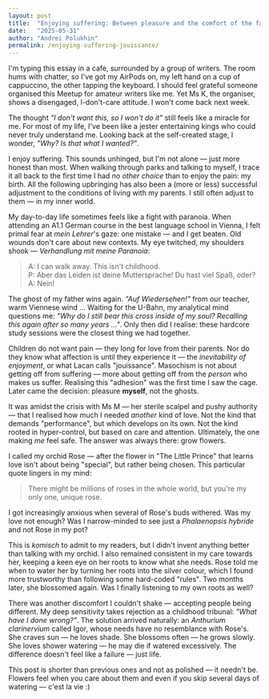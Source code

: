 ```yaml
---
layout: post
title:  "Enjoying suffering: Between pleasure and the comfort of the familiar"
date:   "2025-05-31"
author: "Andrei Polukhin"
permalink: /enjoying-suffering-jouissance/
---
```


I'm typing this essay in a cafe, surrounded by a group of writers. The room
hums with chatter, so I've got my AirPods on, my left hand on a cup of cappuccino,
the other tapping the keyboard. I should feel grateful someone organised this Meetup
for amateur writers like me. Yet Ms K, the organiser, shows a disengaged, I-don't-care
attitude. I won't come back next week.

The thought *"I don't want this, so I won't do it"* still feels like a miracle for me.
For most of my life, I've been like a jester entertaining kings who could never truly
understand me. Looking back at the self-created stage, I wonder, *"Why? Is that what I wanted?"*.

I enjoy suffering. This sounds unhinged, but I'm not alone — just more honest than most.
When walking through parks and talking to myself, I trace it all back to the first time
I had *no other choice* than to enjoy the pain: my birth. All the following upbringing
has also been a (more or less) successful adjustment to the conditions of living
with my parents. I still often adjust to them — in my inner world.

My day-to-day life sometimes feels like a fight with paranoia. When attending an A1.1
German course in the best language school in Vienna, I felt primal fear at *mein Lehrer*'s gaze:
one mistake — and I get beaten. Old wounds don't care about new contexts. My eye twitched,
my shoulders shook — *Verhandlung mit meine Paranoia*:
> A: I can walk away. This isn't childhood.    
> P: Aber das Leiden ist deine Muttersprache! Du hast viel Spaß, oder?    
> A: Nein!

The ghost of my father wins again. *"Auf Wiedersehen!"* from our teacher, warm Viennese wind ...
Waiting for the U-Bahn, my analytical mind questions me:
*"Why do I still bear this cross inside of my soul? Recalling this again after so many years ..."*.
Only then did I realise: these hardcore study sessions were the closest thing we had together.

Children do not want pain — they long for love from their parents. Nor do they know what affection
is until they experience it — the *inevitability of enjoyment*, or what Lacan calls "jouissance".
Masochism is not about getting off from suffering — more about getting off from the *person*
who makes us suffer. Realising this "adhesion" was the first time I saw the cage. Later came
the decision: pleasure **myself**, not the ghosts.

It was amidst the crisis with Ms M — her sterile scalpel and pushy authority — that I realised
how much I needed *another* kind of love. Not the kind that demands "performance", but which
develops on its own. Not the kind rooted in hyper-control, but based on care and attention.
Ultimately, the one making *me* feel safe. The answer was always there: grow flowers.

I called my orchid Rose — after the flower in "The Little Prince" that learns love isn't about
being "special", but rather being chosen. This particular quote lingers in my mind:
> There might be millions of roses in the whole world, but you're my only one, unique rose.

I got increasingly anxious when several of Rose's buds withered. Was my love not enough?
Was I narrow-minded to see just a *Phalaenopsis hybride* and not Rose in my pot?

This is *komisch* to admit to my readers, but I didn't invent anything better than talking with
my orchid. I also remained consistent in my care towards her, keeping a keen eye on her roots to know
what she needs. Rose told me when to water her by turning her roots into the silver colour, which
I found more trustworthy than following some hard-coded "rules". Two months later, she blossomed
again. Was I finally listening to my own roots as well?

There was another discomfort I couldn't shake — accepting people being different. My deep sensitivity
takes rejection as a childhood tribunal: *"What have I done wrong?"*. The solution arrived naturally:
an *Anthurium clarinervium* called Igor, whose needs have no resemblance with Rose's. She craves sun —
he loves shade. She blossoms often — he grows slowly. She loves shower watering — he may die if watered
excessively. The difference doesn't feel like a failure — just life.

This post is shorter than previous ones and not as polished — it needn't be. Flowers feel when you care
about them and even if you skip several days of watering — c'est la vie :)
